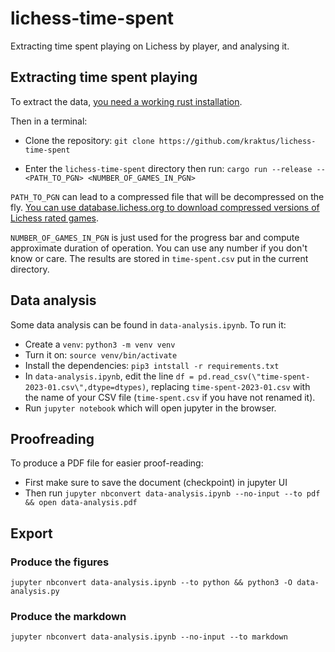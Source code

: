 # lichess-time-spent

Extracting time spent playing on Lichess by player, and analysing it.

## Extracting time spent playing 

To extract the data, [you need a working rust installation](https://www.rust-lang.org/learn/get-started).

Then in a terminal:

- Clone the repository: `git clone https://github.com/kraktus/lichess-time-spent`

- Enter the `lichess-time-spent` directory then run: `cargo run --release -- <PATH_TO_PGN> <NUMBER_OF_GAMES_IN_PGN>`

`PATH_TO_PGN` can lead to a compressed file that will be decompressed on the fly. [You can use database.lichess.org to download compressed versions of Lichess rated games](https://database.lichess.org).

`NUMBER_OF_GAMES_IN_PGN` is just used for the progress bar and compute approximate duration of operation. You can use any number if you don't know or care.
The results are stored in `time-spent.csv` put in the current directory.

## Data analysis

Some data analysis can be found in `data-analysis.ipynb`. To run it:

- Create a `venv`: `python3 -m venv venv`
- Turn it on: `source venv/bin/activate`
- Install the dependencies: `pip3 intstall -r requirements.txt`
- In `data-analysis.ipynb`, edit the line `df = pd.read_csv(\"time-spent-2023-01.csv\",dtype=dtypes)`, replacing `time-spent-2023-01.csv` with the name of your CSV file (`time-spent.csv` if you have not renamed it).
- Run `jupyter notebook` which will open jupyter in the browser.

## Proofreading

To produce a PDF file for easier proof-reading:
* First make sure to save the document (checkpoint) in jupyter UI
* Then run `jupyter nbconvert data-analysis.ipynb --no-input --to pdf && open data-analysis.pdf`

## Export

### Produce the figures

`jupyter nbconvert data-analysis.ipynb --to python && python3 -O data-analysis.py`

### Produce the markdown

`jupyter nbconvert data-analysis.ipynb --no-input --to markdown`